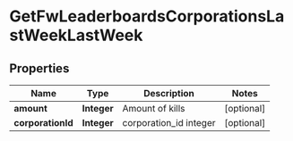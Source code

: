 
# GetFwLeaderboardsCorporationsLastWeekLastWeek

## Properties
Name | Type | Description | Notes
------------ | ------------- | ------------- | -------------
**amount** | **Integer** | Amount of kills |  [optional]
**corporationId** | **Integer** | corporation_id integer |  [optional]



